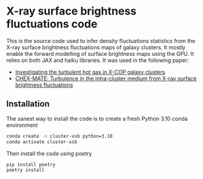 # X-ray surface brightness fluctuations code 

This is the source code used to infer density fluctuations statistics from the
X-ray surface brightness fluctuations maps of galaxy clusters. It mostly enable the 
forward modelling of surface brightness maps using the GPU. It relies on both JAX and 
haiku libraries. It was used in the following paper:

- [Investigating the turbulent hot gas in X-COP galaxy clusters](https://ui.adsabs.harvard.edu/abs/2023arXiv230315102D/abstract)
- [CHEX-MATE: Turbulence in the intra-cluster medium from X-ray surface brightness fluctuations](https://ui.adsabs.harvard.edu/abs/2024A%26A...687A..58D/abstract)

## Installation

The sanest way to install the code is to create a fresh Python 3.10 conda environment

```bash
conda create -n cluster-xsb python=3.10
conda activate cluster-xsb
```

Then install the code using poetry

```bash
pip install poetry
poetry install
```
